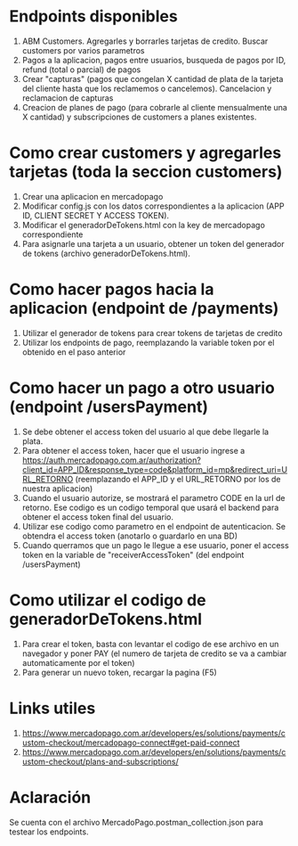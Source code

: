 # Endpoints disponibles

1. ABM Customers. Agregarles y borrarles tarjetas de credito. Buscar customers por varios parametros
1. Pagos a la aplicacion, pagos entre usuarios, busqueda de pagos por ID, refund (total o parcial) de pagos
1. Crear "capturas" (pagos que congelan X cantidad de plata de la tarjeta del cliente hasta que los reclamemos o cancelemos). Cancelacion y reclamacion de capturas
1. Creacion de planes de pago (para cobrarle al cliente mensualmente una X cantidad) y subscripciones de customers a planes existentes.

# Como crear customers y agregarles tarjetas (toda la seccion customers)

1. Crear una aplicacion en mercadopago
1. Modificar config.js con los datos correspondientes a la aplicacion (APP ID, CLIENT SECRET Y ACCESS TOKEN).
1. Modificar el generadorDeTokens.html con la key de mercadopago correspondiente
1. Para asignarle una tarjeta a un usuario, obtener un token del generador de tokens (archivo generadorDeTokens.html). 

# Como hacer pagos hacia la aplicacion (endpoint de /payments)

1. Utilizar el generador de tokens para crear tokens de tarjetas de credito
1. Utilizar los endpoints de pago, reemplazando la variable token por el obtenido en el paso anterior

# Como hacer un pago a otro usuario (endpoint /usersPayment)

1. Se debe obtener el access token del usuario al que debe llegarle la plata.
1. Para obtener el access token, hacer que el usuario ingrese a https://auth.mercadopago.com.ar/authorization?client_id=APP_ID&response_type=code&platform_id=mp&redirect_uri=URL_RETORNO (reemplazando el APP_ID y el URL_RETORNO por los de nuestra aplicacion)
1. Cuando el usuario autorize, se mostrará el parametro CODE en la url de retorno. Ese codigo es un codigo temporal que usará el backend para obtener el access token final del usuario.
1. Utilizar ese codigo como parametro en el endpoint de autenticacion. Se obtendra el access token (anotarlo o guardarlo en una BD)
1. Cuando querramos que un pago le llegue a ese usuario, poner el access token en la variable de "receiverAccessToken" (del endpoint /usersPayment)

# Como utilizar el codigo de generadorDeTokens.html

1. Para crear el token, basta con levantar el codigo de ese archivo en un navegador y poner PAY (el numero de tarjeta de credito se va a cambiar automaticamente por el token)
1. Para generar un nuevo token, recargar la pagina (F5)

# Links utiles
1. https://www.mercadopago.com.ar/developers/es/solutions/payments/custom-checkout/mercadopago-connect#get-paid-connect
1. https://www.mercadopago.com.ar/developers/en/solutions/payments/custom-checkout/plans-and-subscriptions/

# Aclaración

Se cuenta con el archivo MercadoPago.postman_collection.json para testear los endpoints.
